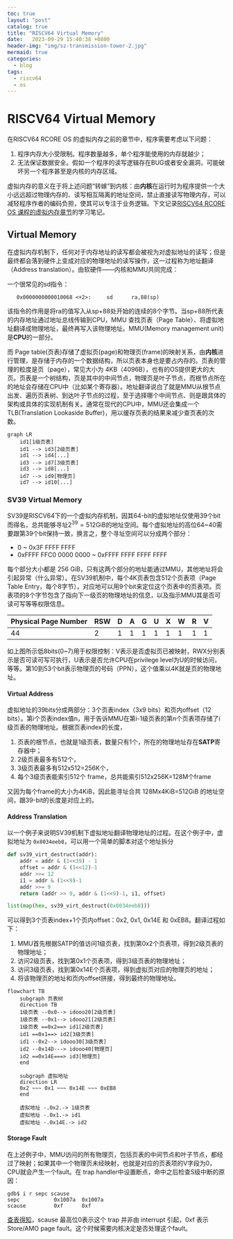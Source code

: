 ```yaml
---
toc: true
layout: "post"
catalog: true
title: "RISCV64 Virtual Memory"
date:   2023-09-29 15:40:38 +0800
header-img: "img/sz-transmission-tower-2.jpg"
mermaid: true
categories:
  - blog
tags:
  - riscv64
  - os 
---
```


# RISCV64 Virtual Memory

在RISCV64 RCORE OS 的虚拟内存之前的章节中，程序需要考虑以下问题：

1. 程序内存大小受限制。程序数量越多，单个程序能使用的内存就越少；
2. 无法保证数据安全。假如一个程序的读写逻辑存在BUG或者安全漏洞，可能破坏另一个程序甚至是内核的内存区域。

虚拟内存的意义在于将上述问题“转嫁”到内核：由**内核**在运行时为程序提供一个大小远远超过物理内存的、读写相互隔离的地址空间，禁止直接读写物理内存，可以减轻程序作者的编码负担，使其可以专注于业务逻辑。下文记录[RISCV64 RCORE OS 课程的虚拟内存章节](https://rcore-os.cn/rCore-Tutorial-Book-v3/chapter4/index.html)的学习笔记。


## Virtual Memory 

在虚拟内存机制下，任何对于内存地址的读写都会被视为对虚拟地址的读写；但是最终都会落到硬件上变成对应的物理地址的读写操作，这一过程称为地址翻译（Address translation）。由软硬件——内核和MMU共同完成：

一个很常见的sd指令：

```
   0x0000000000010068 <+2>:     sd      ra,88(sp)
```

该指令的作用是将ra的值写入从sp+88处开始的连续的8个字节。当sp+88所代表的内存地址通过地址总线传输到CPU，MMU 查找页表（Page Table）、将虚拟地址翻译成物理地址，最终再写入该物理地址。MMU(Memory management unit) 是**CPU**的一部分。

而 Page table(页表)存储了虚拟页(page)和物理页(frame)的映射关系，由**内核**进行管理，是存储于内存的一个数据结构，所以页表本身也是要占内存的。页表的管理的粒度是页（page），常见大小为 4KB（4096B），也有的OS提供更大的大页。页表是一个树结构，页是其中的中间节点，物理页是叶子节点，而根节点所在的地址会存储在CPU中（比如某个寄存器）。地址翻译说白了就是MMU从根节点出发、遍历页表树、到达叶子节点的过程，至于选择哪个中间节点、则是跟具体的架构或具体的实现机制有关。通常在现代的CPU中，MMU还会集成一个TLB(Translation Lookaside Buffer)，用以缓存页表的结果来减少查页表的次数。

```mermaid
graph LR
    id1[1级页表]
    id1 --> id3[2级页表]
    id1 --> id4[...]
    id3 --> id7[3级页表]
    id3 --> id8[...]
    id7 --> id9[物理页]
    id7 --> id10[...]
```


### SV39 Virtual Memory

SV39是RISCV64下的一个虚拟内存机制，因其64-bit的虚拟地址仅使用39个bit而得名，总共能够寻址$2^39=512\text{GiB}$的地址空间。每个虚拟地址的高位64~40需要跟第39个bit保持一致，换言之，整个寻址空间可以分成两个部分：

- 0 ~ 0x3F FFFF FFFF
- 0xFFFF FFC0 0000 0000 ~ 0xFFFF FFFF FFFF FFFF

每个部分大小都是 256 GiB，只有这两个部分的地址能通过MMU，其他地址将会引起异常（什么异常）。在SV39机制中，每个4K页表包含512个页表项（Page Table Entry，每个8字节），对应地可以用9个bit来定位这个页表中的页表项。页表项的8个字节包含了指向下一级页的物理地址的信息，以及指示MMU其是否可读可写等等权限信息。


|Physical Page Number|RSW|D|A|G|U|X|W|R|V|
|-|-|-|-|-|-|-|-|-|-|
|44|2|1|1|1|1|1|1|1|1|


如上图所示低8bits(0~7)用于权限控制：V表示是否虚拟页已被映射，RWX分别表示是否可读可写可执行，U表示是否允许CPU在privilege level为U的时候访问，等等。第10到53个bit表示物理页的号码（PPN），这个值乘以4K就是页的物理地址。

#### Virtual Address

虚拟地址的39bits分成两部分：3个页表index（3x9 bits）和页内offset（12 bits）。第i个页表index值n，用于告诉MMU在第i-1级页表的第n个页表项存储了i级页表的物理地址。根据页表index的长度，

1. 页表的根节点，也就是1级页表，数量只有1个，所在的物理地址存在**SATP**寄存器中；
2. 2级页表最多有512个，
3. 3级页表最多有512x512=256K个，
4. 每个3级页表能索引512个 frame，总共能索引512x256K=128M个frame

又因为每个frame的大小为4KiB，因此能寻址合共 128Mx4KiB=512GiB 的地址空间，跟39-bit的长度是对应上的。

#### Address Translation

以一个例子来说明SV39机制下虚拟地址翻译物理地址的过程。在这个例子中，虚拟地址为 `0x8034eeb8`，可以用一个简单的脚本对这个地址拆分

```python
def sv39_virt_destruct(addr):
    addr = addr & (1<<39) - 1
    offset = addr & (1<<12)-1
    addr >>= 12
    i1 = addr & (1<<9)-1
    addr >>= 9
    return (addr >> 9, addr & (1<<9)-1, i1, offset)

list(map(hex, sv39_virt_destruct(0x8034eeb8)))
```

可以得到3个页表index+1个页内offset：0x2, 0x1, 0x14E 和 0xEB8。翻译过程如下：

1. MMU首先根据SATP的值访问1级页表，找到第0x2个页表项，得到2级页表的物理地址；
2. 访问2级页表，找到第0x1个页表项，得到3级页表的物理地址；
3. 访问3级页表，找到第0x14E个页表项，得到虚拟页对应的物理页的地址；
4. 将该物理页的地址和页内offset拼接，得到最终的物理地址。

```mermaid
flowchart TB
    subgraph 页表树
    direction TB
    1级页表 --0x0--> idooo20[2级页表]
    1级页表 --0x1--> idooo21[2级页表]
    1级页表 ==0x2==> id1[2级页表]
    id1 ==0x1==> id2[3级页表]
    id1 --0x2--> idooo30[3级页表]
    id2 --0x14D---> idooo40[物理页]
    id2 ==0x14E===> id3[物理页]
    end

    subgraph 虚拟地址
    direction LR
    0x2 ~~~ 0x1 ~~~ 0x14E ~~~ 0xEB8
    end
    
    虚拟地址 -.0x2.-> 1级页表
    虚拟地址 -.0x1.-> id1
    虚拟地址 -.0x14E.-> id2
```

#### Storage Fault

在上述例子中，MMU访问的所有物理页，包括页表的中间节点和叶子节点，都经过了映射；如果其中一个物理页未经映射，也就是对应的页表项的V字段为0，CPU就会产生一个fault。在 trap handler中设置断点，命中之后检查S级中断的原因：

```
gdb$ i r sepc scause
sepc           0x1007a  0x1007a
scause         0xf      0xf
```

[查表得知](https://five-embeddev.com/riscv-isa-manual/latest/supervisor.html#sec:scause)，scause 最高位0表示这个 trap 并非由 interrupt 引起，0xf 表示 Store/AMO page fault。这个时候需要内核决定是否处理这个fault。

<!-- app cpu 执行写入内存的指令 -> MMU 触发 fault？中断？ 

- 有没有什么资料表明这个中断来自CPU内部？
- MMU 如何发现 fault -->

<!-- -> 中断 handler -> 映射物理内存到虚拟内存的地址 -> 然后指令重新执行？ -->
<!-- 
#### Continuous Address Space 

一个特殊的现象是，对于一块连续的虚拟内存来说，其底下的物理内存却不一定是连续的。

#### Address Mapping

页表存储了虚拟内存和物理内存的映射关系。但是如何管理这个映射关系，比如虚拟地址0x1000要映射到哪个物理地址，是内核需要考虑的事情。

最普通的是随机映射，虚拟地址和物理地址并无必然关系。对于应用程序要用到的地址，内核可以找一个任意的空闲的物理地址形成映射并记录在页表中。


使用 identical mapping 的一个原因是，

1. 内核要直接使用物理地址


### Multi-programming

#### RISCV64 SATP 寄存器

- mode：是否启用 虚拟内存
- 页表 的物理地址

#### Address Space Layout

#### Context switching

## 总结

## Q

- OS 也运行在虚拟内存之上，有什么好处？ -->
